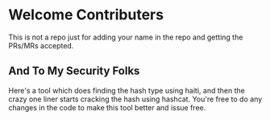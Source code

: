 # Welcome Contributers

This is not a repo just for adding your name in the repo and getting the PRs/MRs accepted.

## And To My Security Folks 
Here's a tool which does finding the hash type using haiti, and then the crazy one liner starts cracking the hash using hashcat.
You're free to do any changes in the code to make this tool better and issue free.

